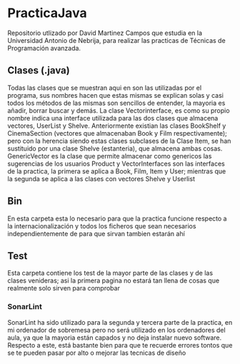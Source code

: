 # PracticaJava
Repositorio utlizado por David Martinez Campos que estudia en la Universidad Antonio de Nebrija, para realizar las practicas de Técnicas de Programación avanzada.

## Clases (.java)
Todas las clases que se muestran aqui en son las utilizadas por el programa, sus nombres hacen que estas mismas se explican solas y casi todos los métodos de las mismas son sencillos de entender, la mayoria es añadir, borrar buscar y demás.
La clase Vectorinterface, es como su propio nombre indica una interface utilizada para las dos clases que almacena vectores, UserList y Shelve.
Anteriormente existian las clases BookShelf y CinemaSection (vectores que almacenaban Book y Film respectivamente); pero con la herencia siendo estas clases subclases de la Clase Item, se han sustituido por una clase Shelve (estanteria), que almacena ambas cosas.
GenericVector es la clase que permite almacenar como genericos las sugerencias de los usuarios 
Product y VectorInterfaces son las interfaces de la practica, la primera se aplica a Book, Film, Item y User; mientras que la segunda se aplica a las clases con vectores Shelve y Userlist

## Bin
En esta carpeta esta lo necesario para que la practica funcione respecto a la internacionalización y todos los ficheros que sean necesarios independientemente de para que sirvan tambien estarán ahí

## Test
Esta carpeta contiene los test de la mayor parte de las clases y de las clases venideras; asi la primera pagina no estará tan llena de cosas que realmente solo sirven para comprobar

### SonarLint
SonarLint ha sido utilizado para la segunda y tercera parte de la practica, en mi ordenador de sobremesa pero no será utilizado en los ordenadores del aula, ya que la mayoria están capados y no deja instalar nuevo software. Respecto a este, está bastante bien para que te recuerde errores tontos que se te pueden pasar por alto o mejorar las tecnicas de diseño
